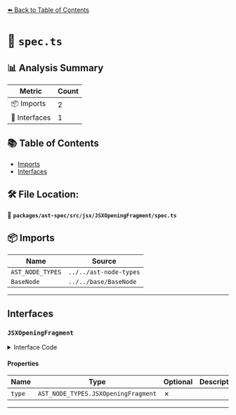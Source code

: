 [⬅️ Back to Table of Contents](../../../../../index.md)

# 📄 `spec.ts`

## 📊 Analysis Summary

| Metric | Count |
|--------|-------|
| 📦 Imports | 2 |
| 📐 Interfaces | 1 |

## 📚 Table of Contents

- [Imports](#imports)
- [Interfaces](#interfaces)

## 🛠️ File Location:
📂 **`packages/ast-spec/src/jsx/JSXOpeningFragment/spec.ts`**

## 📦 Imports

| Name | Source |
|------|--------|
| `AST_NODE_TYPES` | `../../ast-node-types` |
| `BaseNode` | `../../base/BaseNode` |


---

## Interfaces

### `JSXOpeningFragment`

<details><summary>Interface Code</summary>

```ts
export interface JSXOpeningFragment extends BaseNode {
  type: AST_NODE_TYPES.JSXOpeningFragment;
}
```
</details>

#### Properties

| Name | Type | Optional | Description |
|------|------|----------|-------------|
| `type` | `AST_NODE_TYPES.JSXOpeningFragment` | ✗ |  |


---